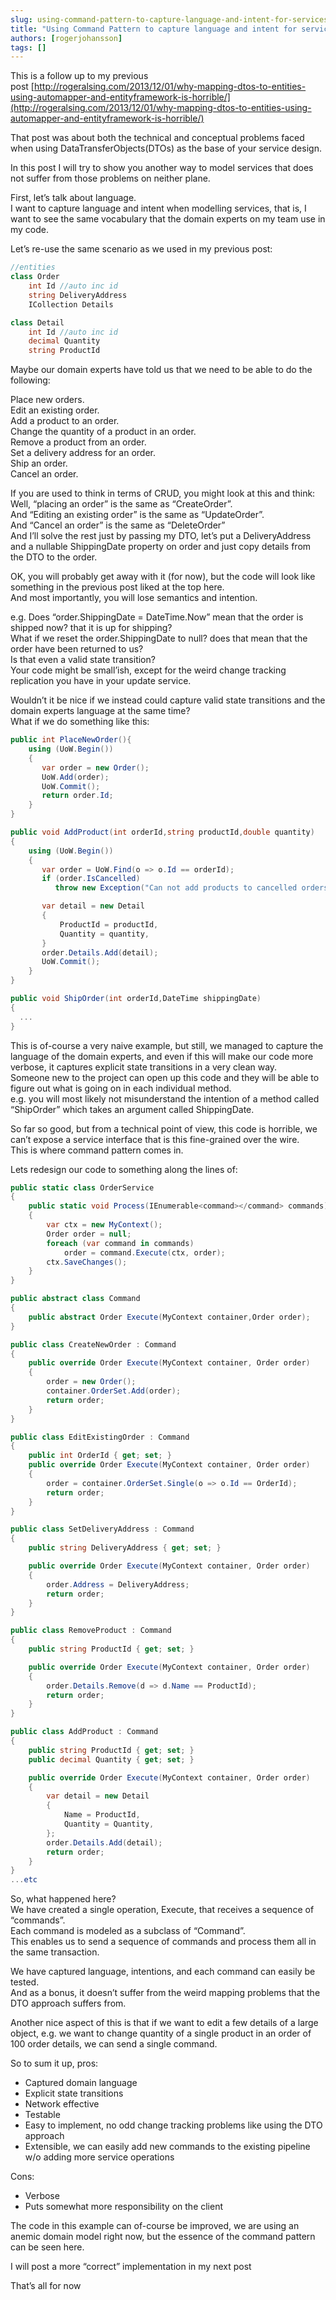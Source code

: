 ```yaml
---
slug: using-command-pattern-to-capture-language-and-intent-for-services
title: "Using Command Pattern to capture language and intent for services"
authors: [rogerjohansson]
tags: []
---
```

This is a follow up to my previous post [http://rogeralsing.com/2013/12/01/why-mapping-dtos-to-entities-using-automapper-and-entityframework-is-horrible/](http://rogeralsing.com/2013/12/01/why-mapping-dtos-to-entities-using-automapper-and-entityframework-is-horrible/)

<!-- truncate -->

That post was about both the technical and conceptual problems faced when using DataTransferObjects(DTOs) as the base of your service design.

In this post I will try to show you another way to model services that does not suffer from those problems on neither plane.

First, let’s talk about language.  
I want to capture language and intent when modelling services, that is, I want to see the same vocabulary that the domain experts on my team use in my code.

Let’s re-use the same scenario as we used in my previous post:

```csharp
//entities
class Order
    int Id //auto inc id
    string DeliveryAddress
    ICollection Details

class Detail
    int Id //auto inc id
    decimal Quantity
    string ProductId
```

Maybe our domain experts have told us that we need to be able to do the following:

Place new orders.  
Edit an existing order.  
Add a product to an order.  
Change the quantity of a product in an order.  
Remove a product from an order.  
Set a delivery address for an order.  
Ship an order.  
Cancel an order.

If you are used to think in terms of CRUD, you might look at this and think:  
Well, “placing an order” is the same as “CreateOrder”.  
And “Editing an existing order” is the same as “UpdateOrder”.  
And “Cancel an order” is the same as “DeleteOrder”  
And I’ll solve the rest just by passing my DTO, let’s put a DeliveryAddress and a nullable ShippingDate property on order and just copy details from the DTO to the order.

OK, you will probably get away with it (for now), but the code will look like something in the previous post liked at the top here.  
And most importantly, you will lose semantics and intention.

e.g. Does “order.ShippingDate = DateTime.Now” mean that the order is shipped now? that it is up for shipping?  
What if we reset the order.ShippingDate to null? does that mean that the order have been returned to us?  
Is that even a valid state transition?  
Your code might be small’ish, except for the weird change tracking replication you have in your update service.

Wouldn’t it be nice if we instead could capture valid state transitions and the domain experts language at the same time?  
What if we do something like this:

```csharp
public int PlaceNewOrder(){
    using (UoW.Begin())
    {
       var order = new Order();
       UoW.Add(order);
       UoW.Commit();
       return order.Id;
    }
}

public void AddProduct(int orderId,string productId,double quantity)
{
    using (UoW.Begin())
    {
       var order = UoW.Find(o => o.Id == orderId);
       if (order.IsCancelled)
          throw new Exception("Can not add products to cancelled orders");

       var detail = new Detail
       {
           ProductId = productId,
           Quantity = quantity,
       }
       order.Details.Add(detail);
       UoW.Commit();
    }
}

public void ShipOrder(int orderId,DateTime shippingDate)
{
  ...
}
```

This is of-course a very naive example, but still, we managed to capture the language of the domain experts, and even if this will make our code more verbose, it captures explicit state transitions in a very clean way.  
Someone new to the project can open up this code and they will be able to figure out what is going on in each individual method.  
e.g. you will most likely not misunderstand the intention of a method called “ShipOrder” which takes an argument called ShippingDate.

So far so good, but from a technical point of view, this code is horrible, we can’t expose a service interface that is this fine-grained over the wire.  
This is where command pattern comes in.

Lets redesign our code to something along the lines of:

```csharp
public static class OrderService
{
    public static void Process(IEnumerable<command></command> commands)
    {
        var ctx = new MyContext();
        Order order = null;
        foreach (var command in commands)
            order = command.Execute(ctx, order);
        ctx.SaveChanges();
    }
}

public abstract class Command
{
    public abstract Order Execute(MyContext container,Order order);
}

public class CreateNewOrder : Command
{
    public override Order Execute(MyContext container, Order order)
    {
        order = new Order();
        container.OrderSet.Add(order);
        return order;
    }
}

public class EditExistingOrder : Command
{
    public int OrderId { get; set; }
    public override Order Execute(MyContext container, Order order)
    {
        order = container.OrderSet.Single(o => o.Id == OrderId);
        return order;
    }
}

public class SetDeliveryAddress : Command
{
    public string DeliveryAddress { get; set; }

    public override Order Execute(MyContext container, Order order)
    {
        order.Address = DeliveryAddress;
        return order;
    }
}

public class RemoveProduct : Command
{
    public string ProductId { get; set; }

    public override Order Execute(MyContext container, Order order)
    {
        order.Details.Remove(d => d.Name == ProductId);
        return order;
    }
}

public class AddProduct : Command
{
    public string ProductId { get; set; }
    public decimal Quantity { get; set; }

    public override Order Execute(MyContext container, Order order)
    {
        var detail = new Detail
        {
            Name = ProductId,
            Quantity = Quantity,
        };
        order.Details.Add(detail);
        return order;
    }
}
...etc
```

So, what happened here?  
We have created a single operation, Execute, that receives a sequence of “commands”.  
Each command is modeled as a subclass of “Command”.  
This enables us to send a sequence of commands and process them all in the same transaction.

We have captured language, intentions, and each command can easily be tested.  
And as a bonus, it doesn’t suffer from the weird mapping problems that the DTO approach suffers from.

Another nice aspect of this is that if we want to edit a few details of a large object, e.g. we want to change quantity of a single product in an order of 100 order details, we can send a single command.

So to sum it up, pros:

- Captured domain language
- Explicit state transitions
- Network effective
- Testable
- Easy to implement, no odd change tracking problems like using the DTO approach
- Extensible, we can easily add new commands to the existing pipeline w/o adding more service operations

Cons:

- Verbose
- Puts somewhat more responsibility on the client

The code in this example can of-course be improved, we are using an anemic domain model right now, but the essence of the command pattern can be seen here.

I will post a more “correct” implementation in my next post

That’s all for now
